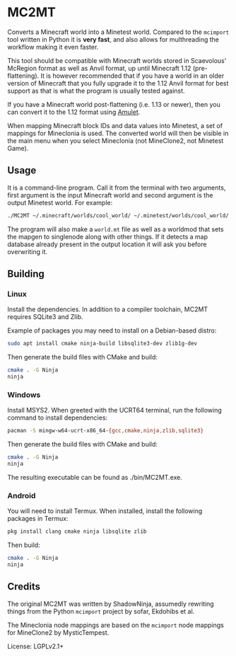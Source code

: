 # MC2MT
Converts a Minecraft world into a Minetest world. Compared to the `mcimport` tool written in Python it is **very fast**, and also allows for multhreading the workflow making it even faster.

This tool should be compatible with Minecraft worlds stored in Scaevolous' McRegion format as well as Anvil format, up until Minecraft 1.12 (pre-flattening). It is however recommended that if you have a world in an older version of Minecraft that you fully upgrade it to the 1.12 Anvil format for best support as that is what the program is usually tested against.

If you have a Minecraft world post-flattening (i.e. 1.13 or newer), then you can convert it to the 1.12 format using [Amulet](https://www.amuletmc.com/).

When mapping Minecraft block IDs and data values into Minetest, a set of mappings for Mineclonia is used. The converted world will then be visible in the main menu when you select Mineclonia (not MineClone2, not Minetest Game). 

## Usage
It is a command-line program. Call it from the terminal with two arguments, first argument is the input Minecraft world and second argument is the output Minetest world. For example:

```bash
./MC2MT ~/.minecraft/worlds/cool_world/ ~/.minetest/worlds/cool_world/
```

The program will also make a `world.mt` file as well as a worldmod that sets the mapgen to singlenode along with other things. If it detects a map database already present in the output location it will ask you before overwriting it.

## Building

### Linux
Install the dependencies. In addition to a compiler toolchain, MC2MT requires SQLite3 and Zlib.

Example of packages you may need to install on a Debian-based distro:

```bash
sudo apt install cmake ninja-build libsqlite3-dev zlib1g-dev
```

Then generate the build files with CMake and build:

```bash
cmake . -G Ninja
ninja
```

### Windows
Install MSYS2. When greeted with the UCRT64 terminal, run the following command to install dependencies:

```bash
pacman -S mingw-w64-ucrt-x86_64-{gcc,cmake,ninja,zlib,sqlite3}
```

Then generate the build files with CMake and build:

```bash
cmake . -G Ninja
ninja
```

The resulting executable can be found as ./bin/MC2MT.exe.

### Android
You will need to install Termux. When installed, install the following packages in Termux:

```bash
pkg install clang cmake ninja libsqlite zlib
```

Then build:

```bash
cmake . -G Ninja
ninja
```

## Credits
The original MC2MT was written by ShadowNinja, assumedly rewriting things from the Python `mcimport` project by sofar, Ekdohibs et al. 

The Mineclonia node mappings are based on the `mcimport` node mappings for MineClone2 by MysticTempest.

License: LGPLv2.1+
